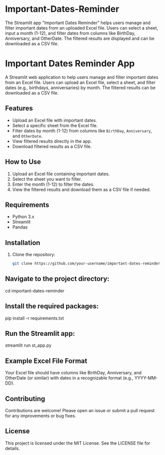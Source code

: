 # Important-Dates-Reminder
The Streamlit app "Important Dates Reminder" helps users manage and filter important dates from an uploaded Excel file. Users can select a sheet, input a month (1-12), and filter dates from columns like BirthDay, Anniversary, and OtherDate. The filtered results are displayed and can be downloaded as a CSV file.

# Important Dates Reminder App

A Streamlit web application to help users manage and filter important dates from an Excel file. Users can upload an Excel file, select a sheet, and filter dates (e.g., birthdays, anniversaries) by month. The filtered results can be downloaded as a CSV file.

## Features

- Upload an Excel file with important dates.
- Select a specific sheet from the Excel file.
- Filter dates by month (1-12) from columns like `BirthDay`, `Anniversary`, and `OtherDate`.
- View filtered results directly in the app.
- Download filtered results as a CSV file.

## How to Use

1. Upload an Excel file containing important dates.
2. Select the sheet you want to filter.
3. Enter the month (1-12) to filter the dates.
4. View the filtered results and download them as a CSV file if needed.

## Requirements

- Python 3.x
- Streamlit
- Pandas

## Installation

1. Clone the repository:
   ```bash
   git clone https://github.com/your-username/important-dates-reminder.git

## Navigate to the project directory:

cd important-dates-reminder

## Install the required packages:

pip install -r requirements.txt

## Run the Streamlit app:

streamlit run st_app.py

## Example Excel File Format

Your Excel file should have columns like BirthDay, Anniversary, and OtherDate (or similar) with dates in a recognizable format (e.g., YYYY-MM-DD).

## Contributing

Contributions are welcome! Please open an issue or submit a pull request for any improvements or bug fixes.

## License

This project is licensed under the MIT License. See the LICENSE file for details.

